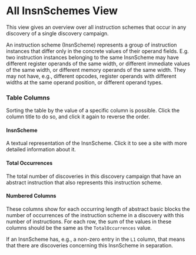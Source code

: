 # All InsnSchemes View

This view gives an overview over all instruction schemes that occur in any discovery of a single discovery campaign.

An instruction scheme (InsnScheme) represents a group of instruction instances that differ only in the concrete values of their operand fields.
E.g. two instruction instances belonging to the same InsnScheme may have different register operands of the same width, or different immediate values of the same width, or different memory operands of the same width.
They may not have, e.g., different opcodes, register operands with different widths at the same operand position, or different operand types.

### Table Columns
Sorting the table by the value of a specific column is possible.
Click the column title to do so, and click it again to reverse the order.

#### InsnScheme
A textual representation of the InsnScheme.
Click it to see a site with more detailed information about it.

#### Total Occurrences
The total number of discoveries in this discovery campaign that have an abstract instruction that also represents this instruction scheme.

#### Numbered Columns
These columns show for each occurring length of abstract basic blocks the number of occurrences of the instruction scheme in a discovery with this number of instructions.
For each row, the sum of the values in these columns should be the same as the `TotalOccurrences` value.

If an InsnScheme has, e.g., a non-zero entry in the `L1` column, that means that there are discoveries concerning this InsnScheme in separation.


